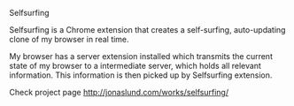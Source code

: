 Selfsurfing

Selfsurfing is a Chrome extension that creates a self-surfing, auto-updating clone of my browser in real time. 

My browser has a server extension installed which transmits the current state of my browser to a intermediate server, which holds all relevant information. This information is then picked up by Selfsurfing extension.

Check project page
http://jonaslund.com/works/selfsurfing/